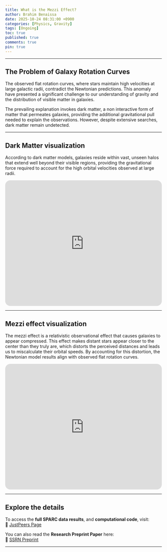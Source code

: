 ```yaml
---
title: What is the Mezzi Effect?
author: Brahim Benaissa
date: 2025-10-24 08:31:00 +0900   
categories: [Physics, Gravity]
tags: [Ongoing]
toc: true
published: true
comments: true
pin: true
---
```



<style>
  /* Desktop styles (larger screens) */
  .responsive-iframe {
    position: relative;
    width: 100%;
    padding-bottom: 80%;  
    height: 0;
    overflow: hidden;
    max-width: 100%;
  }

  /* Mobile styles (smaller screens) */
  @media (max-width: 768px) {
    .responsive-iframe {
      padding-bottom: 120%;  
    }
  }
</style>


---

## The Problem of Galaxy Rotation Curves

The observed flat rotation curves, where stars maintain high velocities at large galactic radii, contradict the Newtonian predictions. This anomaly have presented a significant challenge to our understanding of gravity and the distribution of visible matter in galaxies.

The prevailing explanation invokes dark matter, a non interactive form of matter that permeates galaxies, providing the additional gravitational pull needed to explain the observations. However, despite extensive searches, dark matter remain undetected.

---

## Dark Matter visualization

 According to dark matter models, galaxies reside within vast, unseen halos that extend well beyond their visible regions, providing the gravitational force required to account for the high orbital velocities observed at large radii.

<div class="responsive-iframe">
  <iframe src="https://brahimbenaissa.com/DM_chart/DM_Chart.html"
          style="position: absolute; top: 0; left: 0; width: 100%; height: 100%; border: none; border-radius: 16px;"
          title="DM Chart" loading="lazy" allowfullscreen scrolling="no"></iframe>
</div>

---

## Mezzi effect visualization

The mezzi effect is a relativistic observational effect that causes galaxies to appear compressed. This effect makes distant stars appear closer to the center than they truly are, which distorts the perceived distances and leads us to miscalculate their orbital speeds. By accounting for this distortion, the Newtonian model results align with observed flat rotation curves.


<div class="responsive-iframe">
  <iframe src="https://brahimbenaissa.com/Mezzi_Chart/Mezzi_Chart.html"
          style="position: absolute; top: 0; left: 0; width: 100%; height: 100%; border: none; border-radius: 16px;"
          title="DM Chart" loading="lazy" allowfullscreen scrolling="no"></iframe>
</div>


---


## Explore the details

To access the **full SPARC data results**, and **computational code**, visit:  
🔗 <a href="https://justpeers.com/" target="_blank" rel="noopener noreferrer">JustPeers Page</a>

You can also read the **Research Preprint Paper** here:  
📄 <a href="https://papers.ssrn.com/sol3/papers.cfm?abstract_id=5176689" target="_blank" rel="noopener noreferrer">SSRN Preprint</a>


---
